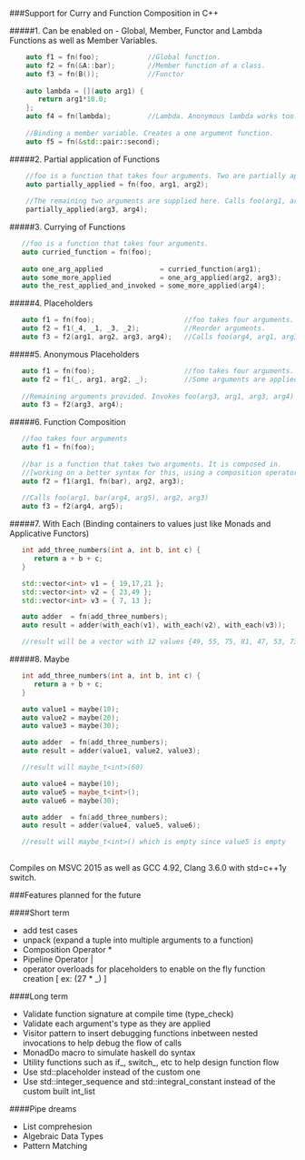 ###Support for Curry and Function Composition in C++

#####1. Can be enabled on - Global, Member, Functor and Lambda Functions as well as Member Variables.

```cpp
    auto f1 = fn(foo);            //Global function.
    auto f2 = fn(&A::bar);        //Member function of a class.
    auto f3 = fn(B());            //Functor
    
    auto lambda = [](auto arg1) {
       return arg1*10.0;
    };
    auto f4 = fn(lambda);         //Lambda. Anonymous lambda works too.
    
    //Binding a member variable. Creates a one argument function.
    auto f5 = fn(&std::pair::second); 
```

#####2. Partial application of Functions

```cpp
    //foo is a function that takes four arguments. Two are partially applied here.
    auto partially_applied = fn(foo, arg1, arg2);
    
    //The remaining two arguments are supplied here. Calls foo(arg1, arg2, arg3, arg4);
    partially_applied(arg3, arg4);
```

#####3. Currying of Functions

```cpp
   //foo is a function that takes four arguments.
   auto curried_function = fn(foo); 
   
   auto one_arg_applied              = curried_function(arg1);
   auto some_more_applied            = one_arg_applied(arg2, arg3);
   auto the_rest_applied_and_invoked = some_more_applied(arg4);
```

#####4. Placeholders

```cpp
   auto f1 = fn(foo);                      //foo takes four arguments.
   auto f2 = f1(_4, _1, _3, _2);           //Reorder arguments.
   auto f3 = f2(arg1, arg2, arg3, arg4);   //Calls foo(arg4, arg1, arg3, arg2)
```

#####5. Anonymous Placeholders

```cpp
   auto f1 = fn(foo);                      //foo takes four arguments.
   auto f2 = f1(_, arg1, arg2, _);         //Some arguments are applied. It waits for more.
   
   //Remaining arguments provided. Invokes foo(arg3, arg1, arg3, arg4)
   auto f3 = f2(arg3, arg4);
```

#####6. Function Composition

```cpp
   //foo takes four arguments
   auto f1 = fn(foo);
   
   //bar is a function that takes two arguments. It is composed in.
   //[working on a better syntax for this, using a composition operator...]
   auto f2 = f1(arg1, fn(bar), arg2, arg3);
   
   //Calls foo(arg1, bar(arg4, arg5), arg2, arg3)
   auto f3 = f2(arg4, arg5);
```

#####7. With Each (Binding containers to values just like Monads and Applicative Functors)

```cpp
   int add_three_numbers(int a, int b, int c) {
      return a + b + c;
   }

   std::vector<int> v1 = { 19,17,21 };
   std::vector<int> v2 = { 23,49 };
   std::vector<int> v3 = { 7, 13 };

   auto adder  = fn(add_three_numbers);
   auto result = adder(with_each(v1), with_each(v2), with_each(v3));

   //result will be a vector with 12 values {49, 55, 75, 81, 47, 53, 73, 79, 51, 57, 77, 83}
```


#####8. Maybe

```cpp
   int add_three_numbers(int a, int b, int c) {
      return a + b + c;
   }

   auto value1 = maybe(10);
   auto value2 = maybe(20);
   auto value3 = maybe(30);

   auto adder  = fn(add_three_numbers);
   auto result = adder(value1, value2, value3);

   //result will maybe_t<int>(60)

   auto value4 = maybe(10);
   auto value5 = maybe_t<int>();
   auto value6 = maybe(30);

   auto adder  = fn(add_three_numbers);
   auto result = adder(value4, value5, value6);

   //result will maybe_t<int>() which is empty since value5 is empty
   
```

Compiles on MSVC 2015 as well as GCC 4.92, Clang 3.6.0 with std=c++1y switch.

###Features planned for the future

####Short term
* add test cases
* unpack (expand a tuple into multiple arguments to a function)
* Composition Operator *
* Pipeline Operator |
* operator overloads for placeholders to enable on the fly function creation [ ex: (27 * _) ]


####Long term
* Validate function signature at compile time (type_check)
* Validate each argument's type as they are applied
* Visitor pattern to insert debugging functions inbetween nested invocations to help debug the flow of calls
* MonadDo macro to simulate haskell do syntax
* Utility functions such as if_, switch_, etc to help design function flow
* Use std::placeholder instead of the custom one
* Use std::integer_sequence and std::integral_constant instead of the custom built int_list


####Pipe dreams
* List comprehesion
* Algebraic Data Types
* Pattern Matching

